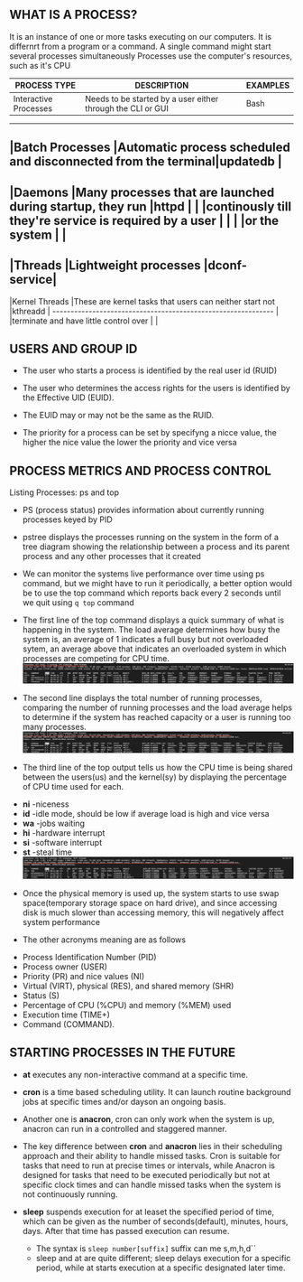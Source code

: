 ## WHAT IS A PROCESS?
It is an instance of one or more tasks executing on our computers. It is differnrt from a program 
or a command. A single command might start several processes simultaneously
Processes use the computer's resources, such as it's CPU

 
|   PROCESS TYPE      |                    DESCRIPTION                               | EXAMPLES    |
|---------------------|--------------------------------------------------------------|-------------|
|Interactive Processes|Needs to be started by a user either through the CLI or GUI   |Bash         |
 --------------------------------------------------------------------------------------------------                                                                      
|Batch Processes      |Automatic process scheduled and disconnected from the terminal|updatedb     | 
 --------------------------------------------------------------------------------------------------                                                                     
|Daemons              |Many processes that are launched during startup, they run     |httpd        |
|                     |continously till they're service is required by a user        |             |
|                     |or the system                                                 |             |  
 --------------------------------------------------------------------------------------------------
|Threads              |Lightweight processes                                         |dconf-service| 
 ---------------------------------------------------------------------------------------------------
|Kernel Threads       |These are kernel tasks that users can neither start not       |kthreadd     |
                       -------------------------------------------------------------
|                     |terminate and have little control over                        |             |                                                                     

## USERS AND GROUP ID
* The user who starts a process is identified by the real user id (RUID)

* The user who determines the access rights for the users is identified by the Effective UID (EUID).

* The EUID may or may not be the same as the RUID.

* The priority for a process can be set by specifyng a nicce value, the higher the nice value the 
  lower the priority and vice versa

## PROCESS METRICS AND PROCESS CONTROL
Listing Processes: ps and top
* PS (process status) provides information about currently running processes keyed by PID

* pstree displays the processes running on the system in the form of a tree diagram showing the relationship
between a process and its parent process and any other processes that it created 

* We can monitor the systems live performance over time using ps command, but we might have to run 
it periodically, a better option would be to use the top command which reports back every 2 seconds 
until we quit using `q top` command

* The first line of the top command displays a quick summary of what is happening in the system.
The load average determines how busy the system is, an average of 1 indicates a full busy but 
not overloaded sytem, an average above that indicates an overloaded system in which processes
are competing for CPU time.
![first-line](img/line1.png)

* The second line displays the total number of running processes, comparing the number of running processes 
and the load average helps to determine if the system has reached capacity or a user is running too many processes. 
![second-line](img/line2.png)

* The third line of the top output tells us how the CPU time is being shared between the users(us) and the kernel(sy)
by displaying the percentage of CPU time used for each.
- **ni** -niceness
- **id** -idle mode, should be low if average load is high and vice versa
- **wa** -jobs waiting
- **hi** -hardware interrupt
- **si** -software interrupt
- **st** -steal time
![third-line](img/line3.png)

* Once the physical memory is used up, the system starts  to use swap space(temporary storage space on hard drive),
and since accessing disk is much slower than accessing memory, this will negatively affect system 
performance

* The other acronyms meaning are as  follows
- Process Identification Number (PID)
- Process owner (USER)
- Priority (PR) and nice values (NI)
- Virtual (VIRT), physical (RES), and shared memory (SHR)
- Status (S)
- Percentage of CPU (%CPU) and memory (%MEM) used
- Execution time (TIME+)
- Command (COMMAND).

## STARTING PROCESSES IN THE FUTURE
* **at** executes any non-interactive command at a specific time.

* **cron** is a time based scheduling utility. It can launch routine background jobs at specific times and/or
dayson an ongoing basis.

* Another one is **anacron**, cron can only work when the system is up, anacron can run in a controlled
and staggered manner.

* The key difference between **cron** and **anacron** lies in their scheduling approach and their ability to handle
missed tasks. Cron is suitable for tasks that need to run at precise times or intervals, while Anacron is 
designed for tasks that need to be executed periodically but not at specific clock times and can handle missed
tasks when the system is not continuously running.

* **sleep** suspends execution for at leaset the specified period of time, which can be given as the number of seconds(default),
minutes, hours, days. After that time has passed execution can resume.
    * The syntax is `sleep number[suffix]` suffix can me s,m,h,d``
    * sleep and at are quite different; sleep delays execution for a specific period, while at starts execution at 
      a specific designated later time.